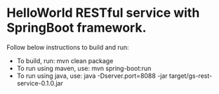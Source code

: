 HelloWorld RESTful service with SpringBoot framework.
===================
Follow below instructions to build and run:
* To build, run: mvn clean package
* To run using maven, use: mvn spring-boot:run
* To run using java, use: java -Dserver.port=8088 -jar target/gs-rest-service-0.1.0.jar